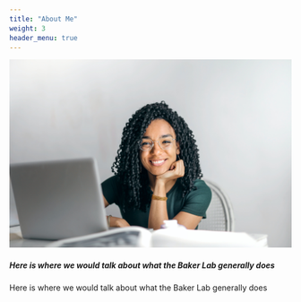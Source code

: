 ```yaml
---
title: "About Me"
weight: 3
header_menu: true
---
```


![Baker Lab](images/happy-ethnic-woman-sitting-at-table-with-laptop-3769021.jpg)

##### Here is where we would talk about what the Baker Lab generally does

Here is where we would talk about what the Baker Lab generally does